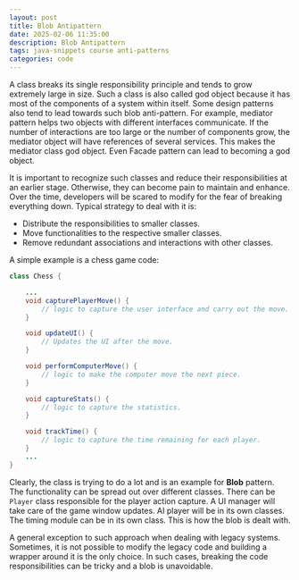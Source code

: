 ```yaml
---
layout: post
title: Blob Antipattern
date: 2025-02-06 11:35:00
description: Blob Antipattern
tags: java-snippets course anti-patterns
categories: code
--- 
```


A class breaks its single responsibility principle and tends to grow extremely large in size.
Such a class is also called god object because it has most of the components of a system within itself.
Some design patterns also tend to lead towards such blob anti-pattern.
For example, mediator pattern helps two objects with different interfaces communicate.
If the number of interactions are too large or the number of components grow, the mediator object will have references of several services.
This makes the mediator class god object.
Even Facade pattern can lead to becoming a god object.

It is important to recognize such classes and reduce their responsibilities at an earlier stage.
Otherwise, they can become pain to maintain and enhance.
Over the time, developers will be scared to modify for the fear of breaking everything down.
Typical strategy to deal with it is:

- Distribute the responsibilities to smaller classes.
- Move functionalities to the respective smaller classes.
- Remove redundant associations and interactions with other classes.

A simple example is a chess game code:

```java
class Chess {

    ...
    void capturePlayerMove() {
        // logic to capture the user interface and carry out the move.
    }

    void updateUI() {
        // Updates the UI after the move.
    }

    void performComputerMove() {
        // logic to make the computer move the next piece.
    }

    void captureStats() {
        // logic to capture the statistics.
    }

    void trackTime() {
        // logic to capture the time remaining for each player.
    }
    ...
}
```

Clearly, the class is trying to do a lot and is an example for **Blob** pattern.
The functionality can be spread out over different classes.
There can be `Player` class responsible for the player action capture.
A UI manager will take care of the game window updates.
AI player will be in its own classes.
The timing module can be in its own class.
This is how the blob is dealt with.

A general exception to such approach when dealing with legacy systems.
Sometimes, it is not possible to modify the legacy code and building a wrapper around it is the only choice.
In such cases, breaking the code responsibilities can be tricky and a blob is unavoidable.
